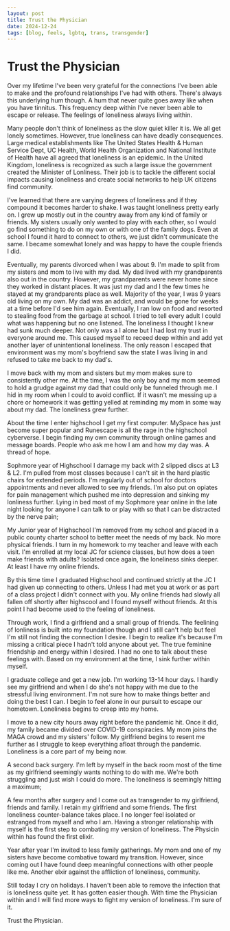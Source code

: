 ```yaml
---
layout: post
title: Trust the Physician
date: 2024-12-24
tags: [blog, feels, lgbtq, trans, transgender]
---
```


# Trust the Physician

Over my lifetime I've been very grateful for the connections I've been able to make and the profound relationships I've had with others. There's always this underlying hum though. A hum that never quite goes away like when you have tinnitus. This frequency deep within I've never been able to escape or release. The feelings of loneliness always living within.

Many people don't think of loneliness as the slow quiet killer it is. We all get lonely sometimes. However, true loneliness can have deadly consequences. Large medical establishments like The United States Health & Human Service Dept, UC Health, World Health Organization and National Institute of Health have all agreed that loneliness is an epidemic. In the United Kingdom, loneliness is recognized as such a large issue the government created the Minister of Lonliness. Their job is to tackle the different social impacts causing loneliness and create social networks to help UK citizens find community.

I've learned that there are varying degrees of loneliness and if they compound it becomes harder to shake. I was taught loneliness pretty early on. I grew up mostly out in the country away from any kind of family or friends. My sisters usually only wanted to play with each other, so I would go find something to do on my own or with one of the family dogs. Even at school I found it hard to connect to others, we just didn't communicate the same. I became somewhat lonely and was happy to have the couple friends I did.

Eventually, my parents divorced when I was about 9. I'm made to split from my sisters and mom to live with my dad. My dad lived with my grandparents also out in the country. However, my grandparents were never home since they worked in distant places. It was just my dad and I the few times he stayed at my grandparents place as well. Majority of the year, I was 9 years old living on my own. My dad was an addict, and would be gone for weeks at a time before I'd see him again. Eventually, I ran low on food and resorted to stealing food from the garbage at school. I tried to tell every adult I could what was happening but no one listened. The loneliness I thought I knew had sunk much deeper. Not only was a I alone but I had lost my trust in everyone around me. This caused myself to receed deep within and add yet another layer of unintentional loneliness. The only reason I escaped that environment was my mom's boyfriend saw the state I was living in and refused to take me back to my dad's.

I move back with my mom and sisters but my mom makes sure to consistently other me. At the time, I was the only boy and my mom seemed to hold a grudge against my dad that could only be funneled through me. I hid in my room when I could to avoid conflict. If it wasn't me messing up a chore or homework it was getting yelled at reminding my mom in some way about my dad. The loneliness grew further.

About the time I enter highschool I get my first computer. MySpace has just become super popular and Runescape is all the rage in the highschool cyberverse. I begin finding my own community through online games and message boards. People who ask me how I am and how my day was. A thread of hope.

Sophmore year of Highschool I damage my back with 2 slipped discs at L3 & L2. I'm pulled from most classes because I can't sit in the hard plastic chairs for extended periods. I'm regularly out of school for doctors appointments and never allowed to see my friends. I'm also put on opiates for pain management which pushed me into depression and sinking my lonliness further. Lying in bed most of my Sophmore year online in the late night looking for anyone I can talk to or play with so that I can be distracted by the nerve pain;

My Junior year of Highschool I'm removed from my school and placed in a public county charter school to better meet the needs of my back. No more physical friends. I turn in my homework to my teacher and leave with each visit. I'm enrolled at my local JC for science classes, but how does a teen make friends with adults? Isolated once again, the loneliness sinks deeper. At least I have my online friends.

By this time time I graduated Highschool and continued strictly at the JC I had given up connecting to others. Unless I had met you at work or as part of a class project I didn't connect with you. My online friends had slowly all fallen off shortly after highscool and I found myself without friends. At this point I had become used to the feeling of loneliness.

Through work, I find a girlfriend and a small group of friends. The feelining of lonliness is built into my foundation though and I still can't help but feel I'm still not finding the connection I desire. I begin to realize it's because I'm missing a critical piece I hadn't told anyone about yet. The true feminine friendship and energy within I desired. I had no one to talk about these feelings with. Based on my environment at the time, I sink further within myself.

I graduate college and get a new job. I'm working 13-14 hour days. I hardly see my girlfriend and when I do she's not happy with me due to the stressful living environment. I'm not sure how to make things better and doing the best I can. I begin to feel alone in our pursuit to escape our hometown. Loneliness begins to creep into my home.

I move to a new city hours away right before the pandemic hit. Once it did, my family became divided over COVID-19 conspiracies. My mom joins the MAGA crowd and my sisters' follow. My girlfriend begins to resent me further as I struggle to keep everything afloat through the pandemic. Loneliness is a core part of my being now.

A second back surgery. I'm left by myself in the back room most of the time as my girlfriend seemingly wants nothing to do with me. We're both struggling and just wish I could do more. The loneliness is seemingly hitting a maximum;

A few months after surgery and I come out as transgender to my girlfriend, friends and family. I retain my girlfriend and some friends. The first loneliness counter-balance takes place. I no longer feel isolated or estranged from myself and who I am. Having a stronger relationship with myself is the first step to combating my version of loneliness. The Physicin within has found the first elixir.

Year after year I'm invited to less family gatherings. My mom and one of my sisters have become combative toward my transition. However, since coming out I have found deep meaningful connections with other people like me. Another elxir against the affliction of loneliness, community.

Still today I cry on holidays. I haven't been able to remove the infection that is loneliness quite yet. It has gotten easier though. With time the Physician within and I will find more ways to fight my version of loneliness. I'm sure of it.

Trust the Physician.
